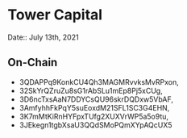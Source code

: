 # Tower Capital

Date:: July 13th, 2021

## On-Chain

- 3QDAPPq9KonkCU4Qh3MAGMRvvksMvRPxon,
- 32SkYrQZruZu8sG1rAbSLu1mEp8Pj5xCUg,
- 3D6ncTxsAaN7DDYCsQU96skrDQDxw5VbAF,
- 3AmfyhhFkPqY5suEoxdM21SFL1SC3G4EHN,
- 3K7mMtKiRnHYFpxTUfg2XUXVrWP5a5o9tu,
- 3JEkegn1tgbXsaU3QQdSMoPQmXYpAQcUX5
